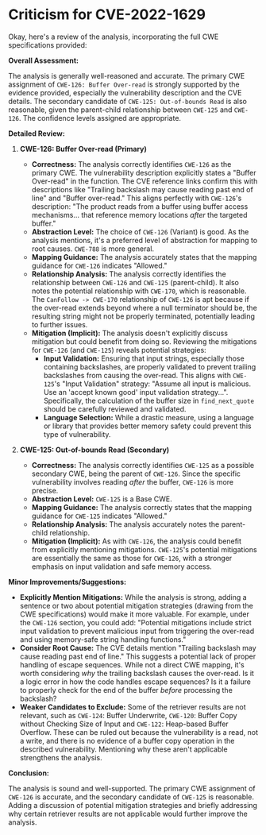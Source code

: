 # Criticism for CVE-2022-1629

Okay, here's a review of the analysis, incorporating the full CWE specifications provided:

**Overall Assessment:**

The analysis is generally well-reasoned and accurate. The primary CWE assignment of `CWE-126: Buffer Over-read` is strongly supported by the evidence provided, especially the vulnerability description and the CVE details.  The secondary candidate of `CWE-125: Out-of-bounds Read` is also reasonable, given the parent-child relationship between `CWE-125` and `CWE-126`. The confidence levels assigned are appropriate.

**Detailed Review:**

1.  **CWE-126: Buffer Over-read (Primary)**
    *   **Correctness:**  The analysis correctly identifies `CWE-126` as the primary CWE. The vulnerability description explicitly states a "Buffer Over-read" in the function. The CVE reference links confirm this with descriptions like "Trailing backslash may cause reading past end of line" and "Buffer over-read." This aligns perfectly with `CWE-126`'s description: "The product reads from a buffer using buffer access mechanisms... that reference memory locations *after* the targeted buffer."
    *   **Abstraction Level:** The choice of `CWE-126` (Variant) is good. As the analysis mentions, it's a preferred level of abstraction for mapping to root causes. `CWE-788` is more general.
    *   **Mapping Guidance:** The analysis accurately states that the mapping guidance for `CWE-126` indicates "Allowed."
    *   **Relationship Analysis:** The analysis correctly identifies the relationship between `CWE-126` and `CWE-125` (parent-child). It also notes the potential relationship with `CWE-170`, which is reasonable. The `CanFollow -> CWE-170` relationship of `CWE-126` is apt because if the over-read extends beyond where a null terminator should be, the resulting string might not be properly terminated, potentially leading to further issues.
    *   **Mitigation (Implicit):**  The analysis doesn't explicitly discuss mitigation but could benefit from doing so. Reviewing the mitigations for `CWE-126` (and `CWE-125`) reveals potential strategies:
        *   **Input Validation:** Ensuring that input strings, especially those containing backslashes, are properly validated to prevent trailing backslashes from causing the over-read.  This aligns with `CWE-125`'s "Input Validation" strategy: "Assume all input is malicious. Use an 'accept known good' input validation strategy...".  Specifically, the calculation of the buffer size in `find_next_quote` should be carefully reviewed and validated.
        *   **Language Selection:** While a drastic measure, using a language or library that provides better memory safety could prevent this type of vulnerability.

2.  **CWE-125: Out-of-bounds Read (Secondary)**
    *   **Correctness:** The analysis correctly identifies `CWE-125` as a possible secondary CWE, being the parent of `CWE-126`. Since the specific vulnerability involves reading *after* the buffer, `CWE-126` is more precise.
    *   **Abstraction Level:** `CWE-125` is a Base CWE.
    *   **Mapping Guidance:** The analysis correctly states that the mapping guidance for `CWE-125` indicates "Allowed."
    *   **Relationship Analysis:** The analysis accurately notes the parent-child relationship.
    *   **Mitigation (Implicit):**  As with `CWE-126`, the analysis could benefit from explicitly mentioning mitigations. `CWE-125`'s potential mitigations are essentially the same as those for `CWE-126`, with a stronger emphasis on input validation and safe memory access.

**Minor Improvements/Suggestions:**

*   **Explicitly Mention Mitigations:**  While the analysis is strong, adding a sentence or two about potential mitigation strategies (drawing from the CWE specifications) would make it more valuable.  For example, under the `CWE-126` section, you could add: "Potential mitigations include strict input validation to prevent malicious input from triggering the over-read and using memory-safe string handling functions."
*   **Consider Root Cause:** The CVE details mention "Trailing backslash may cause reading past end of line." This suggests a potential lack of proper handling of escape sequences. While not a direct CWE mapping, it's worth considering *why* the trailing backslash causes the over-read. Is it a logic error in how the code handles escape sequences? Is it a failure to properly check for the end of the buffer *before* processing the backslash?
*   **Weaker Candidates to Exclude:** Some of the retriever results are not relevant, such as `CWE-124`: Buffer Underwrite, `CWE-120`: Buffer Copy without Checking Size of Input and `CWE-122`: Heap-based Buffer Overflow. These can be ruled out because the vulnerability is a read, not a write, and there is no evidence of a buffer copy operation in the described vulnerability. Mentioning why these aren't applicable strengthens the analysis.

**Conclusion:**

The analysis is sound and well-supported. The primary CWE assignment of `CWE-126` is accurate, and the secondary candidate of `CWE-125` is reasonable. Adding a discussion of potential mitigation strategies and briefly addressing why certain retriever results are not applicable would further improve the analysis.